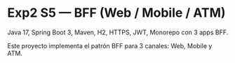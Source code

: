 # Exp2 S5 — BFF (Web / Mobile / ATM)

Java 17, Spring Boot 3, Maven, H2, HTTPS, JWT, Monorepo con 3 apps BFF.

Este proyecto implementa el patrón BFF para 3 canales: Web, Mobile y ATM.
